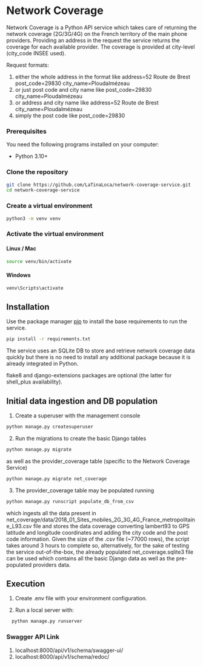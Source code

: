 # Network Coverage

Network Coverage is a Python API service which takes care of returning the network coverage (2G/3G/4G) on the French territory 
of the main phone providers. Providing an address in the request
the service returns the coverage for each available provider. The coverage is provided at city-level (city_code INSEE used).

Request formats:
1) either the whole address in the format like address=52 Route de Brest post_code=29830 city_name=Ploudalmézeau
2) or just post code and city name like post_code=29830 city_name=Ploudalmézeau
3) or address and city name like address=52 Route de Brest city_name=Ploudalmézeau
4) simply the post code like post_code=29830

### Prerequisites

You need the following programs installed on your computer:
- Python 3.10+

### Clone the repository

```bash
git clone https://github.com/LaTinaLoca/network-coverage-service.git
cd network-coverage-service
```

### Create a virtual environment

```bash
python3 -m venv venv
```

### Activate the virtual environment

#### Linux / Mac

```bash
source venv/bin/activate
```

#### Windows

```bash
venv\Scripts\activate
```

## Installation

Use the package manager [pip](https://pip.pypa.io/en/stable/) to install the base requirements
to run the service.
```bash
pip install -r requirements.txt
```
The service uses an SQLite DB to store and retrieve network coverage data quickly but there is no need
to install any additional package because it is already integrated in Python.

flake8 and django-extensions packages are optional (the latter for shell_plus availability).

## Initial data ingestion and DB population
1. Create a superuser with the management console
```bash
python manage.py createsuperuser
```
2. Run the migrations to create the basic Django tables 
```bash
python manage.py migrate
```
as well as the provider_coverage table (specific to the Network Coverage Service)
```bash
python manage.py migrate net_coverage
```
3. The provider_coverage table may be populated running 
```bash
python manage.py runscript populate_db_from_csv
```
which ingests all the data present in net_coverage/data/2018_01_Sites_mobiles_2G_3G_4G_France_metropolitaine_L93.csv
file and stores the data coverage converting lambert93 to GPS latitude and
longitude coordinates and adding the city code and the post code information.
Given the size of the .csv file (~77000 rows), the script takes around 3 hours to complete
so, alternatively, for the sake of testing the service out-of-the-box, the already populated 
net_coverage.sqlite3 file can be used which contains all the basic Django data as well as the 
pre-populated providers data.

## Execution
1. Create .env file with your environment configuration.

2. Run a local server with:
```bash
  python manage.py runserver
```

### Swagger API Link
1. localhost:8000/api/v1/schema/swagger-ui/
2. localhost:8000/api/v1/schema/redoc/